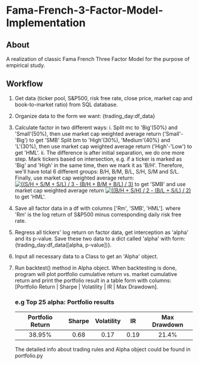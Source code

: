 # Fama-French-3-Factor-Model-Implementation

## About
A realization of classic Fama French Three Factor Model for the purpose of empirical study.

## Workflow
1) Get data (ticker pool, S&P500, risk free rate, close price, market cap and book-to-market ratio) from SQL database.
2) Organize data to the form we want: {trading_day:df_data}
3) Calculate factor in two different ways:
    i. Split mc to 'Big'(50%) and 'Small'(50%), then use market cap weighted average return ('Small'-'Big') to get 'SMB'
    Split bm to 'High'(30%), 'Medium'(40%) and 'L'(30%), then use market cap weighted average return ('High'-'Low') to
    get 'HML'.
    ii. The difference is after initial separation, we do one more step. Mark tickers based on intersection, e.g. if a
    ticker is marked as 'Big' and 'High' in the same time, then we mark it as 'B/H'. Therefore, we'll have total 6
    different groups: B/H, B/M, B/L, S/H, S/M and S/L. 
    Finally, use market cap weighted average return:
    <a href="https://www.codecogs.com/eqnedit.php?latex=((S/H&space;&plus;&space;S/M&space;&plus;&space;S/L)&space;/&space;3&space;-&space;(B/H&space;&plus;&space;B/M&space;&plus;&space;B/L)&space;/&space;3)" target="_blank"><img src="https://latex.codecogs.com/gif.latex?((S/H&space;&plus;&space;S/M&space;&plus;&space;S/L)&space;/&space;3&space;-&space;(B/H&space;&plus;&space;B/M&space;&plus;&space;B/L)&space;/&space;3)" title="((S/H + S/M + S/L) / 3 - (B/H + B/M + B/L) / 3)" /></a> 
    to get 'SMB' 
    and use market cap weighted average return
    <a href="https://www.codecogs.com/eqnedit.php?latex=((B/H&space;&plus;&space;S/H)&space;/&space;2&space;-&space;(B/L&space;&plus;&space;S/l)&space;/&space;2)" target="_blank"><img src="https://latex.codecogs.com/gif.latex?((B/H&space;&plus;&space;S/H)&space;/&space;2&space;-&space;(B/L&space;&plus;&space;S/l)&space;/&space;2)" title="((B/H + S/H) / 2 - (B/L + S/L) / 2)" /></a>
    to get 'HML'.
4) Save all factor data in a df with columns ['Rm', 'SMB', 'HML'].
   where 'Rm' is the log return of S&P500 minus corresponding daily risk free rate.
5) Regress all tickers' log return on factor data, get interception as 'alpha' and its p-value. Save these two data to
   a dict called 'alpha' with form: {trading_day:df_data([alpha, p-value])}.
6) Input all necessary data to a Class to get an 'Alpha' object.
7) Run backtest() method in Alpha object. When backtesting is done, program will plot portfolio cumulative return vs.
   market cumulative return and print the portfolio result in a table form with columns:
   [Portfolio Return | Sharpe | Volatility |  IR  | Max Drawdown].

   ### e.g Top 25 alpha: Portfolio results
   
   | Portfolio Return | Sharpe | Volatility |  IR  | Max Drawdown |
   |  :----:  | :----:  | :----:  | :----:  | :----:  |    
   | 38.95% | 0.68 | 0.17 |  0.19  | 21.4% |

   The detailed info about trading rules and Alpha object could be found in portfolio.py
